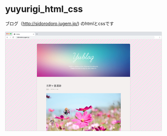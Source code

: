# yuyurigi_html_css
ブログ（http://sidorodoro.jugem.jp/) のhtmlとcssです<br>
<br>
<img src = "https://raw.githubusercontent.com/yuyurigi/yuyurigi_html_css/master/191229_01.jpg">
